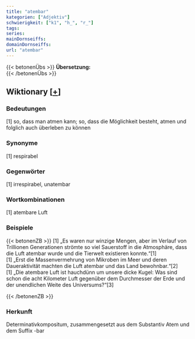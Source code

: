 ```yaml
---
title: "atembar"
kategorien: ["Adjektiv"]
schwierigkeit: ["k1", "h_", "r_"]
tags:
series:
mainDornseiffs:
domainDornseiffs:
url: "atembar"
---
```


{{< betonenÜbs >}}
**Übersetzung:**  
{{< /betonenÜbs >}}

## Wiktionary [[+](https://de.wiktionary.org/wiki/atembar)]

### Bedeutungen
[1] so, dass man atmen kann; so, dass die Möglichkeit besteht, atmen und folglich auch überleben zu können  

### Synonyme
[1] respirabel  

### Gegenwörter
[1] irrespirabel, unatembar  

### Wortkombinationen
[1] atembare Luft  

### Beispiele
{{< betonenZB >}}
[1] „Es waren nur winzige Mengen, aber im Verlauf von Trillionen Generationen strömte so viel Sauerstoff in die Atmosphäre, dass die Luft atembar wurde und die Tierwelt existieren konnte.“[1]  
[1] „Erst die Massenvermehrung von Mikroben im Meer und deren Daueraktivität machten die Luft atembar und das Land bewohnbar.“[2]  
[1] „Die atembare Luft ist hauchdünn um unsere dicke Kugel: Was sind schon die acht Kilometer Luft gegenüber dem Durchmesser der Erde und der unendlichen Weite des Universums?“[3]  

{{< /betonenZB >}}
### Herkunft
Determinativkompositum, zusammengesetzt aus dem Substantiv Atem und dem Suffix -bar  


